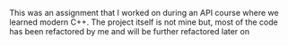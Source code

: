 
This was an assignment that I worked on during an API course where we learned modern C++.
The project itself is not mine but, most of the code has been refactored by me and will be further refactored later on
